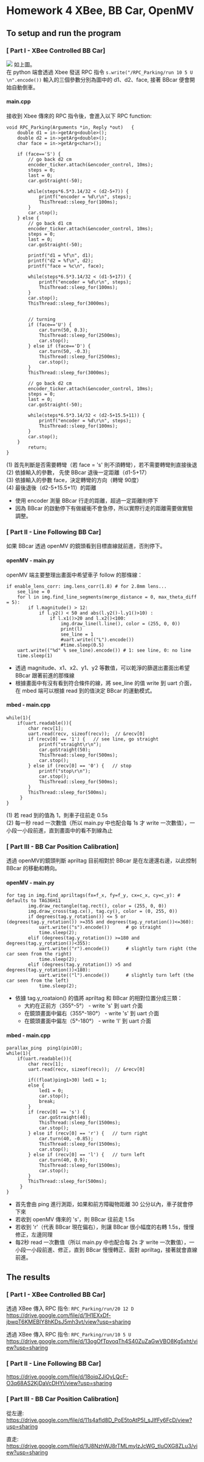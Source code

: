 # Homework 4 XBee, BB Car, OpenMV

## To setup and run the program 
### [ Part I - XBee Controlled BB Car]
![](https://i.imgur.com/ZmGqNma.jpg)
如上圖。                                     
在 python 端會透過 Xbee 發送 RPC 指令 ```s.write("/RPC_Parking/run 10 5 U \n".encode())```
輸入的三個參數分別為圖中的 d1、d2、face, 接著 BBcar 便會開始自動倒車。
#### main.cpp
接收到 Xbee 傳來的 RPC 指令後，會進入以下 RPC function:
```
void RPC_Parking(Arguments *in, Reply *out)   {
    double d1 = in->getArg<double>();
    double d2 = in->getArg<double>();
    char face = in->getArg<char>();

    if (face=='S') {
        // go back d2 cm
        encoder_ticker.attach(&encoder_control, 10ms);
        steps = 0;
        last = 0;
        car.goStraight(-50);

        while(steps*6.5*3.14/32 < (d2-5+7)) {
            printf("encoder = %d\r\n", steps);
            ThisThread::sleep_for(100ms);
        }
        car.stop();
    } else {
        // go back d1 cm
        encoder_ticker.attach(&encoder_control, 10ms);
        steps = 0;
        last = 0;
        car.goStraight(-50);

        printf("d1 = %f\n", d1);
        printf("d2 = %f\n", d2);
        printf("face = %c\n", face);

        while(steps*6.5*3.14/32 < (d1-5+17)) {
            printf("encoder = %d\r\n", steps);
            ThisThread::sleep_for(100ms);
        }
        car.stop();
        ThisThread::sleep_for(3000ms);

        
        // turning 
        if (face=='U') {
            car.turn(50, 0.3);
            ThisThread::sleep_for(2500ms);
            car.stop();
        } else if (face=='D') {
            car.turn(50, -0.3);
            ThisThread::sleep_for(2500ms);
            car.stop();
        }
        ThisThread::sleep_for(3000ms);
        
        // go back d2 cm
        encoder_ticker.attach(&encoder_control, 10ms);
        steps = 0;
        last = 0;
        car.goStraight(-50);

        while(steps*6.5*3.14/32 < (d2-5+15.5+11)) {
            printf("encoder = %d\r\n", steps);
            ThisThread::sleep_for(100ms);
        }
        car.stop();
    }
        return;
}
```
(1) 首先判斷是否需要轉彎（若 face = 's' 則不須轉彎），若不需要轉彎則直接後退          
(2) 依據輸入的參數， 先使 BBcar 退後一定距離（d1-5+17）          
(3) 依據輸入的參數 face，決定轉彎的方向（轉彎 90度）              
(4) 最後退後（d2-5+15.5+11）的距離                       
* 使用 encoder 測量 BBcar 行走的距離，超過一定距離則停下
* 因為 BBcar 的啟動停下有做緩衝不會急停，所以實際行走的距離需要做實驗調整。

### [ Part II - Line Following BB Car]
如果 BBcar 透過 openMV 的鏡頭看到目標直線就前進，否則停下。
#### openMV - main.py
 openMV 端主要整理出畫面中希望車子 follow 的那條線：
```
if enable_lens_corr: img.lens_corr(1.8) # for 2.8mm lens...
    see_line = 0
    for l in img.find_line_segments(merge_distance = 0, max_theta_diff = 5):
        if l.magnitude() > 12:
            if l.y2() < 50 and abs(l.y2()-l.y1()>10) :
                if l.x1()>20 and l.x2()<100:
                    img.draw_line(l.line(), color = (255, 0, 0))
                    print(l)
                    see_line = 1
                    #uart.write(("L").encode())
                    #time.sleep(0.5)
    uart.write(("%d" % see_line).encode()) # 1: see line, 0: no line
    time.sleep(1)
```
* 透過 magnitude、x1、x2、y1、y2 等數值，可以乾淨的篩選出畫面出希望 BBcar 跟著前進的那條線
* 根據畫面中有沒有看到符合條件的線，將 see_line 的值 write 到 uart 介面，在 mbed 端可以根據 read 到的值決定 BBcar 的運動模式。

#### mbed - main.cpp
```
while(1){
    if(uart.readable()){
        char recv[1];
        uart.read(recv, sizeof(recv));  // &recv[0]
        if (recv[0] == '1') {   // see line, go straight
            printf("straight\r\n");
            car.goStraight(50);
            ThisThread::sleep_for(500ms);
            car.stop();
        } else if (recv[0] == '0') {   // stop
            printf("stop\r\n");
            car.stop();
            ThisThread::sleep_for(500ms);
        } 
        ThisThread::sleep_for(500ms);
     }
}
```
(1) 若 read 到的值為 1，則車子往前走 0.5s        
(2) 每一秒 read 一次數值（所以 main.py 中也配合每 1s 才 write 一次數值），一小段一小段前進，直到畫面中的看不到線為止



### [ Part III - BB Car Position Calibration]
透過 openMV的鏡頭判斷 apriltag 目前相對於 BBcar 是在左邊還右邊，以此控制 BBcar 的移動和轉向。
#### openMV - main.py
```
for tag in img.find_apriltags(fx=f_x, fy=f_y, cx=c_x, cy=c_y): # defaults to TAG36H11
        img.draw_rectangle(tag.rect(), color = (255, 0, 0))
        img.draw_cross(tag.cx(), tag.cy(), color = (0, 255, 0))
        if degrees(tag.y_rotation()) <= 5 or (degrees(tag.y_rotation()) >=355 and degrees(tag.y_rotation())<=360):
            uart.write(("s").encode())      # go straight
            time.sleep(2);
        elif (degrees(tag.y_rotation()) >=180 and degrees(tag.y_rotation())<355):
            uart.write(("r").encode())      # slightly turn right (the car seen from the right)
            time.sleep(2);
        elif (degrees(tag.y_rotation()) >5 and degrees(tag.y_rotation())<180):
            uart.write(("l").encode())      # slightly turn left (the car seen from the left)
            time.sleep(2);
```
* 依據 tag.y_roataion() 的值將 apriltag 和 BBcar 的相對位置分成三類：
    * 大約在正前方（355°-5°） - write 's' 到 uart 介面
    * 在鏡頭畫面中偏右（355°-180°） - write 's' 到 uart 介面
    * 在鏡頭畫面中偏左（5°-180°） - write 'l' 到 uart 介面
#### mbed - main.cpp
```
parallax_ping  ping1(pin10);
while(1){
    if(uart.readable()){
        char recv[1];
        uart.read(recv, sizeof(recv));  // &recv[0]
            
        if((float)ping1>30) led1 = 1;
        else {
            led1 = 0;
            car.stop();
            break;
        }
        if (recv[0] == 's') {
            car.goStraight(40);
            ThisThread::sleep_for(1500ms);
            car.stop();
        } else if (recv[0] == 'r') {   // turn right     
            car.turn(40, -0.85);
            ThisThread::sleep_for(1500ms);
            car.stop();
        } else if (recv[0] == 'l') {   // turn left        
            car.turn(40, 0.9);
            ThisThread::sleep_for(1500ms);
            car.stop();
        } 
        ThisThread::sleep_for(500ms);
     }
}
```
* 首先會由 ping 進行測距，如果和前方障礙物距離 30 公分以內，車子就會停下來
* 若收到 openMV 傳來的 's'，則 BBcar 往前走 1.5s
* 若收到 'r'（代表 BBcar 現在偏右），則讓 BBcar 很小幅度的右轉 1.5s，慢慢修正，左邊同理
* 每2秒 read 一次數值（所以 main.py 中也配合每 2s 才 write 一次數值），一小段一小段前進、修正，直到 BBcar 慢慢轉正、面對 apriltag，接著就會直線前進。

## The results
### [ Part I - XBee Controlled BB Car]

透過 XBee 傳入 RPC 指令: ```RPC_Parking/run/20 12 D```                  
https://drive.google.com/file/d/1H1EXxDf-jbwpT6KMEBlY8hKDsJ5mh3vt/view?usp=sharing

透過 XBee 傳入 RPC 指令: ```RPC_Parking/run/10 5 U```                     
https://drive.google.com/file/d/13ogOfTpvoqTh4S40ZuZaGwVBO8Kg5xht/view?usp=sharing

### [ Part II - Line Following BB Car]
https://drive.google.com/file/d/18oiqZJiOyLQcF-O3q68AS2KjDaVcDHYi/view?usp=sharing

### [ Part III - BB Car Position Calibration]
從左邊:                    
https://drive.google.com/file/d/11s4afld8D_PoE5toAtP5I_sJIfFy6FcD/view?usp=sharing

直走:                      
https://drive.google.com/file/d/1U8NzhWJ8rTMLmyIzJcWG_tIuOXG8ZLu3/view?usp=sharing
